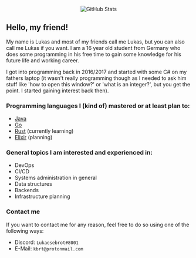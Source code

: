 <p align="center">
    <img src="https://github-readme-stats.vercel.app/api?username=lus&show_icons=true&include_all_commits=true&count_private=true&theme=radical" alt="GitHub Stats" />
</p>

## Hello, my friend!

My name is Lukas and most of my friends call me Lukas, but you can also call me Lukas if you want.
I am a 16 year old student from Germany who does some programming in his free time to gain some knowledge for his future life and working career.

I got into programming back in 2016/2017 and started with some C# on my fathers laptop (it wasn't really programming though as I needed to ask him stuff like 'how to open this window?' or 'what is an integer?', but you get the point. I started gaining interest back then).

### Programming languages I (kind of) mastered or at least plan to:

* [Java](https://www.oracle.com/java/)
* [Go](https://go.dev)
* [Rust](https://www.rust-lang.org/) (currently learning)
* [Elixir](https://elixir-lang.org/) (planning)

### General topics I am interested and experienced in:

* DevOps
* CI/CD
* Systems administration in general
* Data structures
* Backends
* Infrastructure planning

### Contact me

If you want to contact me for any reason, feel free to do so using one of the following ways:

* Discord: `Lukaesebrot#8001`
* E-Mail: `kbrt@protonmail.com`